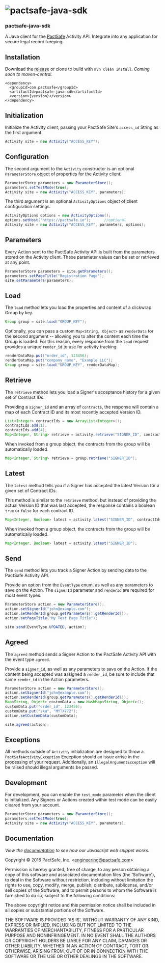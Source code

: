 # ![pactsafe-java-sdk](media/logo.png)

### pactsafe-java-sdk

A Java client for the [PactSafe](https://www.pactsafe.com) Activity API. Integrate into any application for secure legal record-keeping.

## Installation

Download the [release](https://github.com/pactsafe/pactsafe-java-sdk/releases) or clone to build with `mvn clean install`.
*Coming soon to maven-central.*
```
<dependency>
  <groupId>com.pactsafe</groupId>
  <artifactId>pactsafe-java-sdk</artifactId>
  <version>{version}</version>
</dependency>
```


## Initialization

Initialize the Activity client, passing your PactSafe Site's `access_id` String as the first argument.
```java
Activity site = new Activity("ACCESS_KEY");
```

## Configuration

The second argument to the `Activity` constructor is an optional `ParameterStore` object of properties for the Activity client.
```java
ParameterStore parameters = new ParameterStore();
parameters.setTestMode(true);
Activity site = new Activity("ACCESS_KEY", parameters);
```

The third argument is an optional `ActivityOptions` object of client configuration settings.
```java
ActivityOptions options = new ActivityOptions();
options.setHost("https://pactsafe.io");      //optional
Activity site = new Activity("ACCESS_KEY", parameters, options);
```

## Parameters

Every Action sent to the PactSafe Activity API is built from the parameters stored on the Activity client. These parameter values can be set or retrieved at any point.
```java
ParameterStore parameters = site.getParameters();
parameters.setPageTitle("Registration Page");
site.setParameters(parameters);
```

## Load

The `load` method lets you load the properties and content of a clickwrap Group by key.
```java
Group group = site.load("GROUP_KEY");
```

Optionally, you can pass a custom `Map<String, Object>` as `renderData` for the second argument -- allowing you to alter the content each time the Group is loaded. For this reason, every response from the `load` request provides a unique `render_id` to use for activity tracking.
```java
renderDataMap.put("order_id", 123456);
renderDataMap.put("company_name", "Example LLC");
Group group = site.load("GROUP_KEY", renderDataMap);
```

## Retrieve

The `retrieve` method lets you load a Signer's acceptance history for a given set of Contract IDs.

Providing a `signer_id` and an array of `contracts`, the response will contain a map of each Contract ID and its most recently accepted Version ID.
```java
List<Integer> contractIds = new ArrayList<Integer>();
contractIds.add(1);
contractIds.add(4);
Map<Integer, String> retrieve = activity.retrieve("SIGNER_ID", contractIds);
```

When invoked from a group object, the contracts from the group will be automatically loaded.
```java
Map<Integer, String> retrieve = group.retrieve("SIGNER_ID");
```


## Latest

The `latest` method tells you if a Signer has accepted the latest Version for a given set of Contract IDs.

This method is similar to the `retrieve` method, but instead of providing the actual Version ID that was last accepted, the response contains a boolean `true` or `false` for each contract ID.

```java
Map<Integer, Boolean> latest = activity.latest("SIGNER_ID", contractIds);
```

When invoked from a group object, the contracts from the group will be automatically loaded.
```java
Map<Integer, Boolean> latest = activity.latest("SIGNER_ID");
```

## Send

The `send` method lets you track a Signer Action by sending data to the PactSafe Activity API.

Provide an option from the `EventType` enum, as well as any parameters to save on the Action. The `signerId` parameter and `renderId` are required for most event types.

```java
ParameterStore action = new ParameterStore();
action.setSignerId("john@example.com");
action.setRenderId(group.getParameters().getRenderId());
action.setPageTitle("My Test Page Title");

site.send(EventType.UPDATED, action);
```

## Agreed

The `agreed` method sends a Signer Action to the PactSafe Activity API with the event type `agreed`.

Provide a `signer_id`, as well as any parameters to save on the Action. If the content being accepted was assigned a `render_id`, be sure to include that same `render_id` in the Action parameters.

```java
ParameterStore action = new ParameterStore();
action.setSignerId("john@example.com");
action.setRenderId(group.getParameters().getRenderId());
Map<String, Object> customData = new HashMap<String, Object>();
customData.put("order_id", 123456);
customData.put("sku", "MYTX772");
action.setCustomData(customData);

site.agreed(action);
```

## Exceptions

All methods outside of `Activity` initialization are designed to throw a `PactSafeActivityException` Exception should an issue arrise in the processing of your request. Additionally, an `IllegalArgumentException` will be raised should illegal arguments be passed.

## Development

For development, you can enable the `test_mode` parameter when the client is initialized. Any Signers or Actions created within test mode can be easily cleared from your account.
```java
ParameterStore parameters = new ParameterStore();
parameters.setTestMode(true);
Activity site = new Activity("ACCESS_KEY", parameters);
```

## Documentation

*View the [documentation](https://app.pactsafe.com/docs) to see how our Javascript web snippet works.*


Copyright &copy; 2016 PactSafe, Inc. \<engineering@pactsafe.com\>

Permission is hereby granted, free of charge, to any person obtaining a copy of this software and associated documentation files (the 'Software'), to deal in the Software without restriction, including without limitation the rights to use, copy, modify, merge, publish, distribute, sublicense, and/or sell copies of the Software, and to permit persons to whom the Software is furnished to do so, subject to the following conditions:

The above copyright notice and this permission notice shall be included in all copies or substantial portions of the Software.

THE SOFTWARE IS PROVIDED 'AS IS', WITHOUT WARRANTY OF ANY KIND, EXPRESS OR IMPLIED, INCLUDING BUT NOT LIMITED TO THE WARRANTIES OF MERCHANTABILITY, FITNESS FOR A PARTICULAR PURPOSE AND NONINFRINGEMENT. IN NO EVENT SHALL THE AUTHORS OR COPYRIGHT HOLDERS BE LIABLE FOR ANY CLAIM, DAMAGES OR OTHER LIABILITY, WHETHER IN AN ACTION OF CONTRACT, TORT OR OTHERWISE, ARISING FROM, OUT OF OR IN CONNECTION WITH THE SOFTWARE OR THE USE OR OTHER DEALINGS IN THE SOFTWARE.
